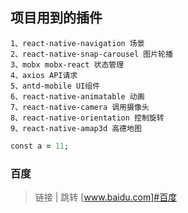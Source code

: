 
## 项目用到的插件

    1、react-native-navigation 场景
    2、react-native-snap-carousel 图片轮播
    3、mobx mobx-react 状态管理
    4、axios API请求
    5、antd-mobile UI组件
    6、react-native-animatable 动画
    7、react-native-camera 调用摄像头
    8、react-native-orientation 控制旋转
    9、react-native-amap3d 高德地图

```ruby
const a = 11;

```

### 百度
> 链接
| 跳转
[www.baidu.com]#百度
